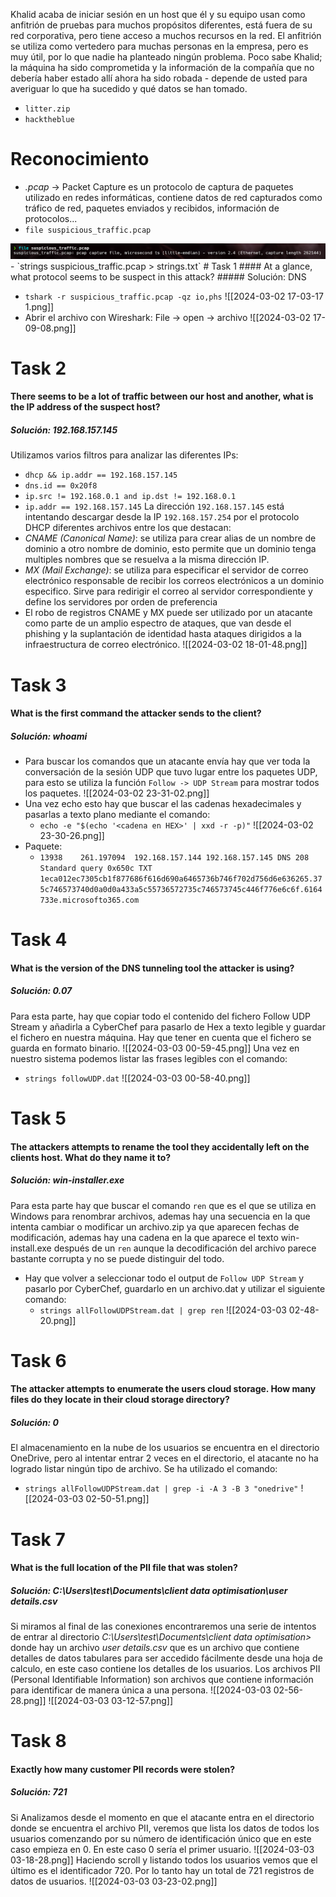 Khalid acaba de iniciar sesión en un host que él y su equipo usan como anfitrión de pruebas para muchos propósitos diferentes, está fuera de su red corporativa, pero tiene acceso a muchos recursos en la red. El anfitrión se utiliza como vertedero para muchas personas en la empresa, pero es muy útil, por lo que nadie ha planteado ningún problema. Poco sabe Khalid; la máquina ha sido comprometida y la información de la compañía que no debería haber estado allí ahora ha sido robada - depende de usted para averiguar lo que ha sucedido y qué datos se han tomado.
- `litter.zip` 
- `hacktheblue`
# Reconocimiento
- *.pcap* -> Packet Capture es un protocolo de captura de paquetes utilizado en redes informáticas, contiene datos de red capturados como tráfico de red, paquetes enviados y recibidos, información de protocolos...
- `file suspicious_traffic.pcap`
<img src="ANEXOS/Litter/2024-03-02  16-31-51.png">
- `strings suspicious_traffic.pcap > strings.txt`
# Task 1
#### At a glance, what protocol seems to be suspect in this attack?
##### Solución: DNS

- `tshark -r suspicious_traffic.pcap -qz io,phs`
![[2024-03-02  17-03-17 1.png]]
- Abrir el archivo con Wireshark: File -> open -> archivo
![[2024-03-02  17-09-08.png]]
# Task 2
#### There seems to be a lot of traffic between our host and another, what is the IP address of the suspect host?
##### Solución: 192.168.157.145
Utilizamos varios filtros para analizar las diferentes IPs:
- `dhcp && ip.addr == 192.168.157.145`
- `dns.id == 0x20f8`
- `ip.src != 192.168.0.1 and ip.dst != 192.168.0.1`
- `ip.addr == 192.168.157.145`
La dirección `192.168.157.145` está intentando descargar desde la IP `192.168.157.254` por el protocolo DHCP diferentes archivos entre los que destacan:
- *CNAME (Canonical Name)*: se utiliza para crear alias de un nombre de dominio a otro nombre de dominio, esto permite que un dominio tenga multiples nombres que se resuelva a la misma dirección IP.
- *MX (Mail Exchange)*: se utiliza para especificar el servidor de correo electrónico responsable de recibir los correos electrónicos a un dominio especifico. Sirve para redirigir el correo al servidor correspondiente y define los servidores por orden de preferencia
- El robo de registros CNAME y MX puede ser utilizado por un atacante como parte de un amplio espectro de ataques, que van desde el phishing y la suplantación de identidad hasta ataques dirigidos a la infraestructura de correo electrónico. 
![[2024-03-02  18-01-48.png]]


# Task 3
#### What is the first command the attacker sends to the client?
##### Solución: whoami

- Para buscar los comandos que un atacante envía hay que ver toda la conversación de la sesión UDP que tuvo lugar entre los paquetes UDP, para esto se utiliza la función `Follow -> UDP Stream` para mostrar todos los paquetes.
![[2024-03-02  23-31-02.png]]
- Una vez echo esto hay que buscar el las cadenas hexadecimales y pasarlas a texto plano mediante el comando:
	- `echo -e "$(echo '<cadena en HEX>' | xxd -r -p)"`
![[2024-03-02  23-30-26.png]]
- Paquete: 
	- `13938	261.197094	192.168.157.144	192.168.157.145	DNS	208	Standard query 0x650c TXT 1eca012ec7305cb1f877686f616d690a6465736b746f702d756d6e636265.375c746573740d0a0d0a433a5c55736572735c746573745c446f776e6c6f.6164733e.microsofto365.com`
# Task 4
#### What is the version of the DNS tunneling tool the attacker is using?
##### Solución: 0.07

Para esta parte, hay que copiar todo el contenido del fichero Follow UDP Stream y añadirla a CyberChef para pasarlo de Hex a texto legible y guardar el fichero en nuestra máquina. Hay que tener en cuenta que el fichero se guarda en formato binario. 
![[2024-03-03  00-59-45.png]]
Una vez en nuestro sistema podemos listar las frases legibles con el comando:
- `strings followUDP.dat`
![[2024-03-03  00-58-40.png]]

# Task 5
#### The attackers attempts to rename the tool they accidentally left on the clients host. What do they name it to?
##### Solución: win-installer.exe

Para esta parte hay que buscar el comando `ren` que es el que se utiliza en Windows para renombrar archivos, ademas hay una secuencia en la que intenta cambiar o modificar un archivo.zip ya que aparecen fechas de modificación, ademas hay una cadena en la que aparece el texto win-install.exe después de un `ren` aunque la decodificación del archivo parece bastante corrupta y no se puede distinguir del todo.
- Hay que volver a seleccionar todo el output de `Follow UDP Stream` y pasarlo por CyberChef, guardarlo en un archivo.dat y utilizar el siguiente comando:
	- `strings allFollowUDPStream.dat | grep ren`
![[2024-03-03  02-48-20.png]]
# Task 6
#### The attacker attempts to enumerate the users cloud storage. How many files do they locate in their cloud storage directory?
##### Solución: 0

El almacenamiento en la nube de los usuarios se encuentra en el directorio OneDrive, pero al intentar entrar 2 veces en el directorio, el atacante no ha logrado listar ningún tipo de archivo. Se ha utilizado el comando:
- `strings allFollowUDPStream.dat | grep -i -A 3 -B 3 "onedrive"`
![[2024-03-03  02-50-51.png]]

# Task 7
#### What is the full location of the PII file that was stolen?
##### Solución: C:\\Users\\test\\Documents\\client data optimisation\\user details.csv

Si miramos al final de las conexiones encontraremos una serie de intentos de entrar al directorio *C:\Users\test\Documents\client data optimisation>* donde hay un archivo *user details.csv* que es un archivo que contiene detalles de datos tabulares para ser accedido fácilmente desde una hoja de calculo, en este caso contiene los detalles de los usuarios. Los archivos PII (Personal Identifiable Information) son archivos que contiene información para identificar de manera única a una persona.
![[2024-03-03  02-56-28.png]]
![[2024-03-03  03-12-57.png]]

# Task 8
#### Exactly how many customer PII records were stolen?
##### Solución: 721

Si Analizamos desde el momento en que el atacante entra en el directorio donde se encuentra el archivo PII, veremos que lista los datos de todos los usuarios comenzando por su número de identificación único que en este caso empieza en 0. En este caso 0 sería el primer usuario.
![[2024-03-03  03-18-28.png]]
Haciendo scroll y listando todos los usuarios vemos que el último es el identificador 720. Por lo tanto hay un total de 721 registros de datos de usuarios.
![[2024-03-03  03-23-02.png]]
